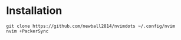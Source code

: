 # Installation

```
git clone https://github.com/newball2814/nvimdots ~/.config/nvim
nvim +PackerSync
```
